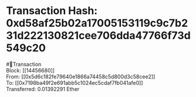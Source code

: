 
Transaction Hash: 0xd58af25b02a17005153119c9c7b231d222130821cee706dda47766f73d549c20
====================================================================================
  
#💸Transaction  
Block: [[14456680]]  
From: [[0x5d6c182fe79640e1866a74458c5d800d3c58cee2]]  
To: [[0x7198ba49f2e691abb5c1024ec5cdaf7fb041afe0]]  
Transferred: 0.01392291 Ether